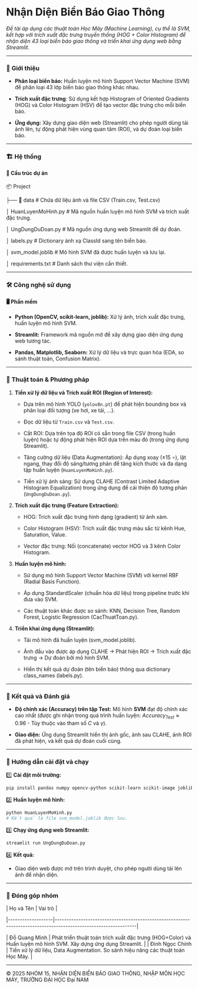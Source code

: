 # Nhận Diện Biển Báo Giao Thông

_Đề tài áp dụng các thuật toán Học Máy (Machine Learning), cụ thể là SVM, kết hợp với trích xuất đặc trưng truyền thống (HOG + Color Histogram) để nhận diện 43 loại biển báo giao thông và triển khai ứng dụng web bằng Streamlit._



---



### 🌟 **Giới thiệu**  

- **Phân loại biển báo:** Huấn luyện mô hình Support Vector Machine (SVM) để phân loại 43 lớp biển báo giao thông khác nhau.

- **Trích xuất đặc trưng**: Sử dụng kết hợp Histogram of Oriented Gradients (HOG) và Color Histogram (HSV) để tạo vector đặc trưng cho mỗi biển báo.

- **Ứng dụng:** Xây dựng giao diện web (Streamlit) cho phép người dùng tải ảnh lên, tự động phát hiện vùng quan tâm (ROI), và dự đoán loại biển báo.



---



### 🏗️ **Hệ thống**  

#### 📂 **Cấu trúc dự án**  

📦 Project  

├── 📂 data # Chứa dữ liệu ảnh và file CSV (Train.csv, Test.csv)

│ HuanLuyenMoHinh.py # Mã nguồn huấn luyện mô hình SVM và trích xuất đặc trưng.

│ UngDungDuDoan.py # Mã nguồn ứng dụng web Streamlit để dự đoán.

│ labels.py # Dictionary ánh xạ ClassId sang tên biển báo.

│ svm_model.joblib # Mô hình SVM đã được huấn luyện và lưu lại.

│ requirements.txt # Danh sách thư viện cần thiết.  



---



### 🛠️ **Công nghệ sử dụng**  



#### 🖥️ **Phần mềm**  

- **Python (OpenCV, scikit-learn, joblib):** Xử lý ảnh, trích xuất đặc trưng, huấn luyện mô hình SVM.

- **Streamlit:** Framework mã nguồn mở để xây dựng giao diện ứng dụng web tương tác.

- **Pandas, Matplotlib, Seaborn:** Xử lý dữ liệu và trực quan hóa (EDA, so sánh thuật toán, Confusion Matrix).



---



### 🧮 **Thuật toán & Phương pháp**

1. **Tiền xử lý dữ liệu và Trích xuất ROI (Region of Interest):**

   - Dựa trên mô hình YOLO (`yolov8n.pt`) để phát hiện bounding box và phân loại đối tượng (xe hơi, xe tải, ...).
     
   - Đọc dữ liệu từ `Train.csv` và `Test.csv`.
     
   - Cắt ROI: Dựa trên tọa độ ROI có sẵn trong file CSV (trong huấn luyện) hoặc tự động phát hiện ROI dựa trên màu đỏ (trong ứng dụng Streamlit).
     
   - Tăng cường dữ liệu (Data Augmentation): Áp dụng xoay (±15 ∘), lật ngang, thay đổi độ sáng/tương phản để tăng kích thước và đa dạng tập huấn luyện (`HuanLuyenMoHinh.py`).
     
   - Tiền xử lý ánh sáng: Sử dụng CLAHE (Contrast Limited Adaptive Histogram Equalization) trong ứng dụng để cải thiện độ tương phản (`UngDungDuDoan.py`).



2. **Trích xuất đặc trưng (Feature Extraction):**

   - HOG: Trích xuất đặc trưng hình dạng (gradient) từ ảnh xám.
     
   - Color Histogram (HSV): Trích xuất đặc trưng màu sắc từ kênh Hue, Saturation, Value.
     
   - Vector đặc trưng: Nối (concatenate) vector HOG và 3 kênh Color Histogram.



3. **Huấn luyện mô hình:**

   - Sử dụng mô hình Support Vector Machine (SVM) với kernel RBF (Radial Basis Function).
     
   - Áp dụng StandardScaler (chuẩn hóa dữ liệu) trong pipeline trước khi đưa vào SVM.
     
   - Các thuật toán khác được so sánh: KNN, Decision Tree, Random Forest, Logistic Regression (CacThuatToan.py).



4. **Triển khai ứng dụng (Streamlit):**

   - Tải mô hình đã huấn luyện (svm_model.joblib).
     
   - Ảnh đầu vào được áp dụng CLAHE → Phát hiện ROI → Trích xuất đặc trưng → Dự đoán bởi mô hình SVM.
     
   - Hiển thị kết quả dự đoán (tên biển báo) thông qua dictionary class_names (labels.py).



---



### 🚀 **Kết quả và Đánh giá**

  - **Độ chính xác (Accuracy) trên tập Test:** Mô hình **SVM** đạt độ chính xác cao nhất (được ghi nhận trong quá trình huấn luyện: $Accuracy_{Test} \approx 0.96$ - Tùy thuộc vào tham số $C$ và $\gamma$).
    
  - **Giao diện:** Ứng dụng Streamlit hiển thị ảnh gốc, ảnh sau CLAHE, ảnh ROI đã phát hiện, và kết quả dự đoán cuối cùng.



-----



### 🔧 **Hướng dẫn cài đặt và chạy**

1️⃣ **Cài đặt môi trường:**

```bash
pip install pandas numpy opencv-python scikit-learn scikit-image joblib streamlit matplotlib seaborn
```

2️⃣ **Huấn luyện mô hình:**

```bash
python HuanLuyenMoHinh.py
# Kết quả là file svm_model.joblib được lưu.
```

3️⃣ **Chạy ứng dụng web Streamlit:**

```bash
streamlit run UngDungDuDoan.py
```

4️⃣ **Kết quả:**

  - Giao diện web được mở trên trình duyệt, cho phép người dùng tải lên ảnh để nhận diện.



-----



### 🤝 **Đóng góp nhóm**


| Họ và Tên         | Vai trò                                                                                                        |  

|-------------------|----------------------------------------------------------------------------------------------------------------|  

| Đỗ Quang Minh     | Phát triển thuật toán trích xuất đặc trưng (HOG+Color) và Huấn luyện mô hình SVM. Xây dựng ứng dụng Streamlit. |
| Đinh Ngọc Chính   | Tiền xử lý dữ liệu, Data Augmentation. So sánh hiệu năng các thuật toán Học Máy.                               |



---



© 2025 NHÓM 15, NHẬN DIỆN BIỂN BÁO GIAO THÔNG, NHẬP MÔN HỌC MÁY, TRƯỜNG ĐẠI HỌC Đại NAM
